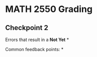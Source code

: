 # MATH 2550 Grading #

## Checkpoint 2 ##

Errors that result in a **Not Yet**
*

Common feedback points:
*
